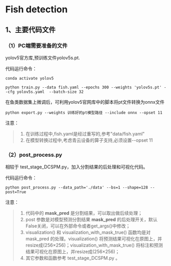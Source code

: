 # Fish detection

## 1、主要代码文件

### （1）PC端需要准备的文件
yolov5官方库,预训练文件yolov5s.pt. 

代码运行命令：
```
conda activate yolov5
```

```
python train.py --data fish.yaml --epochs 300 --weights 'yolov5s.pt' --cfg yolov5s.yaml  --batch-size 32
```

在鱼类数据集上微调后，可利用yolov5官网库中的脚本将pt文件转换为onnx文件
```
python export.py --weights 训练好的pt模型路径 --include onnx --opset 11
```
注意：

> 1. 在训练过程中,fish.yaml是经过重写的,参考"data/fish.yaml"
> 2. 在模型转换过程中,考虑青云设备的算子支持,必须设置--opset 11

### （2）post_process.py

相较于 test_stage_DCSPM.py，加入分割结果的后处理和可视化代码。

代码运行命令：

```
python post_process.py --data_path='./data' --bs=1 --shape=128 --post=True
```

注意：

> 1. 代码中的 **mask_pred** 是分割结果，可以取出做后续处理；
> 2. post 参数是对模型预测分割结果 **mask_pred** 的后处理开关，默认False关闭，可以在外部命令或者get_args()中修改；
> 3. visualization() 和 visualization_with_mask_true() 函数均是对 mask_pred 的处理。visualization() 将预测结果可视化在原图上，并resize成(256×256)；visualization_with_mask_true() 将标注和预测结果可视化在原图上，并resize成(256×256)；
> 4. 其它参数和函数参考 test_stage_DCSPM.py 。
